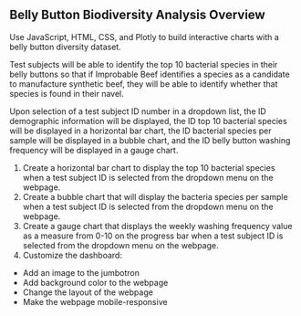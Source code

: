 ## Belly Button Biodiversity Analysis Overview
Use JavaScript, HTML, CSS, and Plotly to build interactive charts with a belly button diversity dataset.

Test subjects will be able to identify the top 10 bacterial species in their belly buttons so that if Improbable Beef identifies a species as a candidate to manufacture synthetic beef, they will be able to identify whether that species is found in their navel.

Upon selection of a test subject ID number in a dropdown list, the ID demographic information will be displayed, the ID top 10 bacterial species will be displayed in a horizontal bar chart, the ID bacterial species per sample will be displayed in a bubble chart, and the ID belly button washing frequency will be displayed in a gauge chart.

1. Create a horizontal bar chart to display the top 10 bacterial species when a test subject ID is selected from the dropdown menu on the webpage.
2. Create a bubble chart that will display the bacteria species per sample when a test subject ID is selected from the dropdown menu on the webpage.
3. Create a gauge chart that displays the weekly washing frequency value as a measure from 0-10 on the progress bar when a test subject ID is selected from the dropdown menu on the webpage. 
4. Customize the dashboard:
* Add an image to the jumbotron
* Add background color to the webpage
* Change the layout of the webpage
* Make the webpage mobile-responsive
